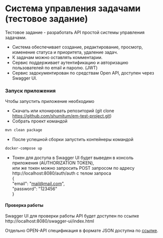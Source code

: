 # Система управления задачами (тестовое задание)

Тестовое задание - разработать API простой системы управления задачами. 
* Система обеспечивает создание, редактирование, просмотр, изменение статуса и приоритета, удаление задач.
* К задачам можно оставлять комментарии.
* Сервис поддерживает аутентификацию и авторизацию пользователей по email и паролю. (JWT)
* Сервис задокументирован по средствам Open API, доступен через Swagger UI.

### Запуск приложения

Чтобы запустить приложение необходимо
* Скачать или клонировать репозиторий (git clone https://github.com/shumitum/em-test-project.git)
* Собрать проект командой
```bash
mvn clean package
```
* После успешной сборки запустить контейнеры командой
```bash
docker-compose up
```
* Токен для доступа в Swagger UI будет выведен в консоль приложения (AUTHORIZATION TOKEN), <br/> 
или же токен можно запросить POST запросом по адресу http://localhost:8080/auth/auth с телом запроса <br/>
  { <br/>
  "email": "mail@mail.com", <br/>
  "password": "123456" <br/>
  } <br/>

####  Проверка работы
Swagger UI для проверки работы API будет доступен по ссылке http://localhost:8080/swagger-ui/index.html

 Отдельно OPEN-API спецификация в формате JSON доступна по [ссылке](https://github.com/shumitum/em-test-project/tree/main/docs).
